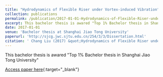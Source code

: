 ```yaml
---
title: "Hydrodynamics of Flexible Riser under Vortex-induced Vibration"
collection: publications
permalink: /publication/2017-01-01-Hydrodynamics-of-Flexible-Riser-under-Vortex-induced-Vibration
excerpt: This bachelor thesis is awared "Top 1% Bachelor thesis in Shanghai Jiao Tong University"
date: 2017-01-01
venue: 'Bachelor thesis at Shanghai Jiao Tong University'
paperurl: 'http://sjcg.jwc.sjtu.edu.cn/254/3/3/Dissertation.html'
citation: ' Chang Liu (2017) &quot;Hydrodynamics of Flexible Riser under Vortex-induced Vibration.&quot; <i>Bachelor thesis at Shanghai Jiao Tong University</i>.'
---
```

This bachelor thesis is awared &quot;Top 1% Bachelor thesis in Shanghai Jiao Tong University&quot;

[Access paper here](http://sjcg.jwc.sjtu.edu.cn/254/3/3/Dissertation.html){:target="_blank"}
